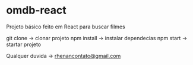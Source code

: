 # omdb-react
Projeto básico feito em React para buscar filmes

git clone -> clonar projeto
npm install -> instalar dependecias 
npm start -> startar projeto

Qualquer duvida -> rhenancontato@gmail.com

